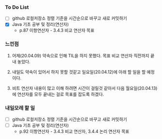 ### To Do List

- [ ] github 로컬저장소 정렬 기준을 시간순으로 바꾸고 새로 커밋하기
- [x] Java 기초 공부 및 정리(연산자)
  - p.87 이항연산자 - 3.4.3 비교 연산자 목표



### 느낀점

1. 어제(20.04.09) 약속으로 인해 TIL을 하지 못했다. 목표 비교 연산자 직전까지 끝내 놓았다.

2. 내일도 약속이 있어서 하지 못할 것같고 일요일(20.04.12)에 아래 할 일을 할 예정이다.

3. 비트 연산자 내용이 많고 이해 하려면 시간이 걸릴것 같아서 다음 월요일(20.04.13)에 연산자를 모두 끝내는 걸로 목표를 잡도록 하겠다.

   

### 내일모레 할 일

- [ ] github 로컬저장소 정렬 기준을 시간순으로 바꾸고 새로 커밋하기
- [ ] Java 기초 공부 및 정리(연산자)
  - p.92 이항연산자 - 3.4.3 비교 연산자, 3.4.4 논리 연산자 목표
